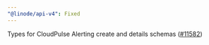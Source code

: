 ```yaml
---
"@linode/api-v4": Fixed
---
```


Types for CloudPulse Alerting create and details schemas ([#11582](https://github.com/linode/manager/pull/11582))
